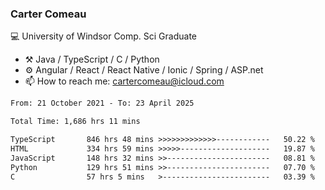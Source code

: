 ### Carter Comeau

💻 University of Windsor Comp. Sci Graduate

- ⚒️ Java / TypeScript / C / Python
- ⚙️ Angular / React / React Native / Ionic / Spring / ASP.net
- 📫 How to reach me: cartercomeau@icloud.com

<!--START_SECTION:waka-->

```txt
From: 21 October 2021 - To: 23 April 2025

Total Time: 1,686 hrs 11 mins

TypeScript       846 hrs 48 mins >>>>>>>>>>>>>------------   50.22 %
HTML             334 hrs 59 mins >>>>>--------------------   19.87 %
JavaScript       148 hrs 32 mins >>-----------------------   08.81 %
Python           129 hrs 51 mins >>-----------------------   07.70 %
C                57 hrs 5 mins   >------------------------   03.39 %
```

<!--END_SECTION:waka-->

